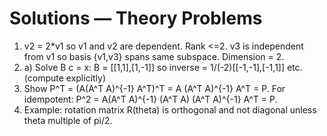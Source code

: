<!-- Math rendered using GitHub Markdown: use $...$ and $$...$$ -->

# Solutions — Theory Problems

1. v2 = 2*v1 so v1 and v2 are dependent. Rank <=2. v3 is independent from v1 so basis {v1,v3} spans same subspace. Dimension = 2.
2. a) Solve B c = x: B = [[1,1],[1,-1]] so inverse = 1/(-2)[[-1,-1],[-1,1]] etc. (compute explicitly)
3. Show P^T = (A(A^T A)^{-1} A^T)^T = A (A^T A)^{-1} A^T = P. For idempotent: P^2 = A(A^T A)^{-1} (A^T A) (A^T A)^{-1} A^T = P.
4. Example: rotation matrix R(theta) is orthogonal and not diagonal unless theta multiple of pi/2.